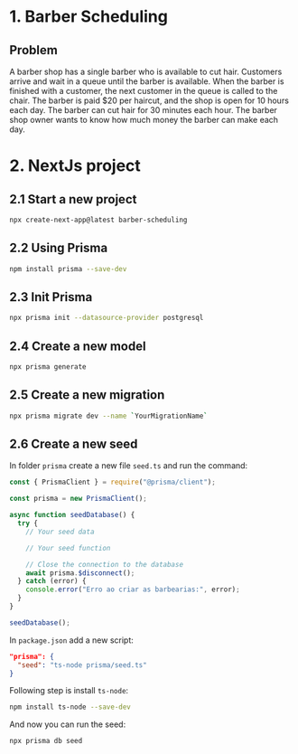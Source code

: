 # 1. Barber Scheduling

## Problem

A barber shop has a single barber who is available to cut hair. Customers arrive and wait in a queue until the barber is available. When the barber is finished with a customer, the next customer in the queue is called to the chair. The barber is paid $20 per haircut, and the shop is open for 10 hours each day. The barber can cut hair for 30 minutes each hour. The barber shop owner wants to know how much money the barber can make each day.

# 2. NextJs project

## 2.1 Start a new project

```bash
npx create-next-app@latest barber-scheduling
```

## 2.2 Using Prisma

```bash
npm install prisma --save-dev
```

## 2.3 Init Prisma

```bash
npx prisma init --datasource-provider postgresql
```

## 2.4 Create a new model

```bash
npx prisma generate
```

## 2.5 Create a new migration

```bash
npx prisma migrate dev --name `YourMigrationName`
```

## 2.6 Create a new seed

In folder `prisma` create a new file `seed.ts` and run the command:

```typescript
const { PrismaClient } = require("@prisma/client");

const prisma = new PrismaClient();

async function seedDatabase() {
  try {
    // Your seed data

    // Your seed function

    // Close the connection to the database
    await prisma.$disconnect();
  } catch (error) {
    console.error("Erro ao criar as barbearias:", error);
  }
}

seedDatabase();
```

In `package.json` add a new script:

```json
"prisma": {
  "seed": "ts-node prisma/seed.ts"
}
```

Following step is install `ts-node`:

```bash
npm install ts-node --save-dev
```

And now you can run the seed:

```bash
npx prisma db seed
```
